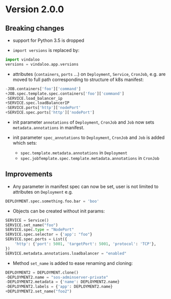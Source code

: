 
# Version 2.0.0

## Breaking changes

* support for Python 3.5 is dropped

* `import versions` is replaced by:

```python
import vindaloo
versions = vindaloo.app.versions
```

* attributes (`containers`, `ports` ...) on `Deployment`, `Service`, `CronJob`, 
  e.g. are moved to full path corresponding to structure of k8s manifest:

```python
-JOB.containers['foo']['command']
+JOB.spec.template.spec.containers['foo']['command']
-SERVICE.load_balancer_ip
+SERVICE.spec.loadBalancerIP
-SERVICE.ports['http']['nodePort'
+SERVICE.spec.ports['http']['nodePort']
```

* init parameter `annotations` of `Deployment`, `CronJob` and `Job` now sets
`metadata.annotations` in manifest.
  
* init parameter `spec_annotations` to `Deployment`, `CronJob` and `Job` is added
which sets:
  * `spec.template.metadata.annotations` in `Deployment`
  * `spec.jobTemplate.spec.template.metadata.annotations` in `CronJob`
  
## Improvements

* Any parameter in manifest spec can now be set, user is not limited to attributes on `Deployment` e.g. 

```python
DEPLOYMENT.spec.something.foo.bar = 'boo'
```

* Objects can be created without init params:

```python
SERVICE = Service()
SERVICE.set_name("foo")
SERVICE.spec.type = "NodePort"
SERVICE.spec.selector = {'app': "foo"}
SERVICE.spec.ports = List({
    'http': {'port': 5001, 'targetPort': 5001, 'protocol': 'TCP'},
})
SERVICE.metadata.annotations.loadbalancer = "enabled"
```

* Method `set_name` is added to ease renaming and cloning:

```python
DEPLOYMENT2 = DEPLOYMENT.clone()
-DEPLOYMENT2.name = "sos-adminserver-private"
-DEPLOYMENT2.metadata = {'name': DEPLOYMENT2.name}
-DEPLOYMENT2.labels = {'app': DEPLOYMENT2.name}
+DEPLOYMENT2.set_name("foo2")
```
